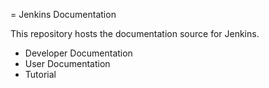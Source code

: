 = Jenkins Documentation

This repository hosts the documentation source for Jenkins.

- Developer Documentation
- User Documentation
- Tutorial
